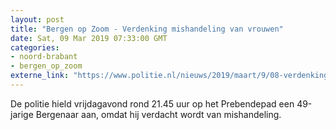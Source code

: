 ```yaml
---
layout: post
title: "Bergen op Zoom - Verdenking mishandeling van vrouwen"
date: Sat, 09 Mar 2019 07:33:00 GMT
categories: 
- noord-brabant 
- bergen_op_zoom 
externe_link: "https://www.politie.nl/nieuws/2019/maart/9/08-verdenking-mishandeling-van-vrouwen.html"
---
```


De politie hield vrijdagavond rond 21.45 uur op het Prebendepad een 49-jarige Bergenaar aan, omdat hij verdacht wordt van mishandeling.
